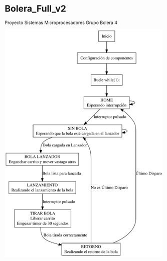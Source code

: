 # Bolera_Full_v2
 Proyecto Sistemas Microprocesadores
 Grupo Bolera 4

<img src="https://raw.githubusercontent.com/Thanos002/Bolera_Full_v2/e3e913ce539a500ae135a9697739417faf079eee/PruebaGlobal/PruebaGlobal/Documentacion/graphviz.svg">

